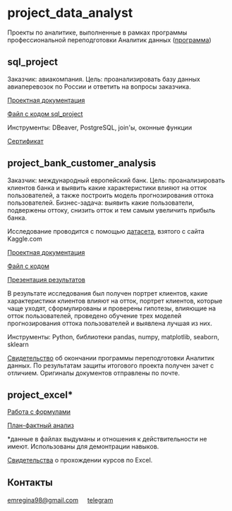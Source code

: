 # project_data_analyst
Проекты по аналитике, выполненные в рамках программы профессиональной переподготовки Аналитик данных ([программа](https://netology.ru/programs/data-analyst#/lessons))

## sql_project

Заказчик: авиакомпания.
Цель: проанализировать базу данных авиаперевозок по России и ответить на вопросы заказчика.

[Проектная документация](https://drive.google.com/file/d/1_GwyXhWMysyV2W4e65OgZ8oRDssx5zaN/view?usp=sharing)

[Файл с кодом sql_project](https://github.com/emregina/project_data_analyst/blob/main/sql_project/sql_project.sql)

Инструменты: DBeaver, PostgreSQL, join'ы, оконные функции

[Сертификат](https://drive.google.com/file/d/1OQ7mUduVeLtMYxtCHGzQhASCsP0DRkJA/view?usp=sharing)


## project_bank_customer_analysis

Заказчик: международный европейский банк.
Цель: проанализировать клиентов банка и выявить какие характеристики влияют на отток пользователей, а также построить модель прогнозирования оттока пользователей.
Бизнес-задача: выявить какие пользователи, подвержены оттоку, снизить отток и тем самым увеличить прибыль банка.

Исследование проводится с помощью [датасета](https://www.kaggle.com/datasets/santoshd3/bank-customers), взятого с сайта Kaggle.com

[Проектная документация](https://drive.google.com/file/d/1HeFdHvht6bsFhmwdK6qVLdKHxiI-xXKn/view?usp=sharing)

[Файл с кодом](https://github.com/emregina/project_data_analyst/blob/main/project_bank_customer_analysis/code_bank_customer_analysis.ipynb)

[Презентация результатов](https://drive.google.com/file/d/1bQlCYvSeabqV814tOHktkJTm1bdefhlb/view?usp=sharing)

В результате исследования был получен портрет клиентов, какие характеристики клиентов влияют на отток, портрет клиентов, которые чаще уходят, сформулированы и проверены гипотезы, влияющие на отток пользователей, проведено обучение трех моделей прогнозирования оттока пользователей и выявлена лучшая из них.

Инструменты: Python, библиотеки pandas, numpy, matplotlib, seaborn, sklearn

[Свидетельство](https://drive.google.com/file/d/1ME6I6QmQG9DgwA9MYBwaQ32Oprqn6n82/view?usp=sharing) об окончании программы переподготовки Аналитик данных. По результатам защиты итогового проекта получен зачет с отличием. Оригиналы документов отправлены по почте.

## project_excel*

[Работа с формулами](https://docs.google.com/spreadsheets/d/1m0ZMHIcXKtVccNA4f2K0AgAbIhqQJL5J/edit?usp=sharing&ouid=115476839822309515126&rtpof=true&sd=true)

[План-фактный анализ](https://docs.google.com/spreadsheets/d/1JG5I0IxE16ZfoRTl2R8UWy_Rs9_n5PEo/edit?usp=sharing&ouid=115476839822309515126&rtpof=true&sd=true)

*данные в файлах выдуманы и отношения к действительности не имеют. Использованы для демонтрации навыков.

[Свидетельства](https://drive.google.com/file/d/125zdeYoXzbjcvRKnmTlvFOK6VpkUj_CS/view?usp=sharing) о прохождении курсов по Excel.

## Контакты
emregina98@gmail.com
ㅤ
[telegram](https://t.me/EmelRegina)

